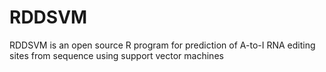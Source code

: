 # RDDSVM
RDDSVM is an open source R program for prediction of A-to-I RNA editing sites from sequence using support vector machines

